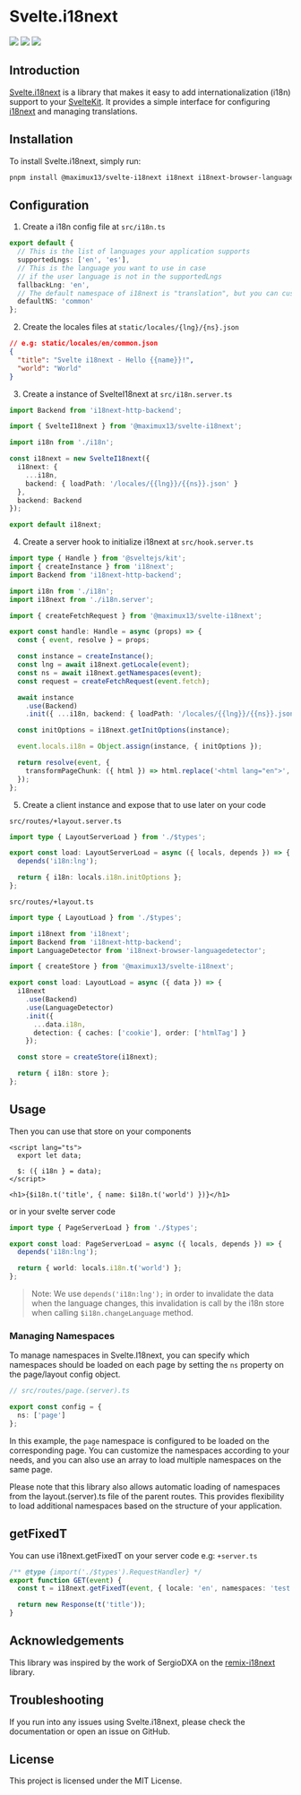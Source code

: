 # Svelte.i18next

![](https://img.shields.io/github/license/maximux13/svelte-i18next)
![](https://img.shields.io/npm/dm/@maximux13/svelte-i18next)
![](https://img.shields.io/npm/v/@maximux13/svelte-i18next)

## Introduction

[Svelte.i18next](https://github.com/maximux13/svelte-i18next) is a library that makes it easy to add internationalization (i18n) support to your [SvelteKit](https://kit.svelte.dev/). It provides a simple interface for configuring [i18next](https://www.i18next.com/) and managing translations.

## Installation

To install Svelte.i18next, simply run:

```bash
pnpm install @maximux13/svelte-i18next i18next i18next-browser-languagedetector i18next-http-backend
```

## Configuration

1. Create a i18n config file at `src/i18n.ts`

```ts
export default {
  // This is the list of languages your application supports
  supportedLngs: ['en', 'es'],
  // This is the language you want to use in case
  // if the user language is not in the supportedLngs
  fallbackLng: 'en',
  // The default namespace of i18next is "translation", but you can customize it here
  defaultNS: 'common'
};
```

2. Create the locales files at `static/locales/{lng}/{ns}.json`

```json
// e.g: static/locales/en/common.json
{
  "title": "Svelte i18next - Hello {{name}}!",
  "world": "World"
}
```

3. Create a instance of SvelteI18next at `src/i18n.server.ts`

```ts
import Backend from 'i18next-http-backend';

import { SvelteI18next } from '@maximux13/svelte-i18next';

import i18n from './i18n';

const i18next = new SvelteI18next({
  i18next: {
    ...i18n,
    backend: { loadPath: '/locales/{{lng}}/{{ns}}.json' }
  },
  backend: Backend
});

export default i18next;
```

4. Create a server hook to initialize i18next at `src/hook.server.ts`

```ts
import type { Handle } from '@sveltejs/kit';
import { createInstance } from 'i18next';
import Backend from 'i18next-http-backend';

import i18n from './i18n';
import i18next from './i18n.server';

import { createFetchRequest } from '@maximux13/svelte-i18next';

export const handle: Handle = async (props) => {
  const { event, resolve } = props;

  const instance = createInstance();
  const lng = await i18next.getLocale(event);
  const ns = await i18next.getNamespaces(event);
  const request = createFetchRequest(event.fetch);

  await instance
    .use(Backend)
    .init({ ...i18n, backend: { loadPath: '/locales/{{lng}}/{{ns}}.json', request }, lng, ns });

  const initOptions = i18next.getInitOptions(instance);

  event.locals.i18n = Object.assign(instance, { initOptions });

  return resolve(event, {
    transformPageChunk: ({ html }) => html.replace('<html lang="en">', `<html lang="${lng}">`)
  });
};
```

5. Create a client instance and expose that to use later on your code

`src/routes/+layout.server.ts`

```ts
import type { LayoutServerLoad } from './$types';

export const load: LayoutServerLoad = async ({ locals, depends }) => {
  depends('i18n:lng');

  return { i18n: locals.i18n.initOptions };
};
```

`src/routes/+layout.ts`

```ts
import type { LayoutLoad } from './$types';

import i18next from 'i18next';
import Backend from 'i18next-http-backend';
import LanguageDetector from 'i18next-browser-languagedetector';

import { createStore } from '@maximux13/svelte-i18next';

export const load: LayoutLoad = async ({ data }) => {
  i18next
    .use(Backend)
    .use(LanguageDetector)
    .init({
      ...data.i18n,
      detection: { caches: ['cookie'], order: ['htmlTag'] }
    });

  const store = createStore(i18next);

  return { i18n: store };
};
```

## Usage

Then you can use that store on your components

```svelte
<script lang="ts">
  export let data;

  $: ({ i18n } = data);
</script>

<h1>{$i18n.t('title', { name: $i18n.t('world') })}</h1>
```

or in your svelte server code

```ts
import type { PageServerLoad } from './$types';

export const load: PageServerLoad = async ({ locals, depends }) => {
  depends('i18n:lng');

  return { world: locals.i18n.t('world') };
};
```

> Note: We use `depends('i18n:lng');` in order to invalidate the data when the language changes, this invalidation is call by the i18n store when calling `$i18n.changeLanguage` method.

### Managing Namespaces

To manage namespaces in Svelte.I18next, you can specify which namespaces should be loaded on each page by setting the `ns` property on the page/layout config object.

```ts
// src/routes/page.(server).ts

export const config = {
  ns: ['page']
};
```

In this example, the `page` namespace is configured to be loaded on the corresponding page. You can customize the namespaces according to your needs, and you can also use an array to load multiple namespaces on the same page.

Please note that this library also allows automatic loading of namespaces from the layout.(server).ts file of the parent routes. This provides flexibility to load additional namespaces based on the structure of your application.

## getFixedT

You can use i18next.getFixedT on your server code e.g: `+server.ts`

```ts
/** @type {import('./$types').RequestHandler} */
export function GET(event) {
  const t = i18next.getFixedT(event, { locale: 'en', namespaces: 'test', options: {} });

  return new Response(t('title'));
}
```

## Acknowledgements

This library was inspired by the work of SergioDXA on the [remix-i18next](https://github.com/sergiodxa/remix-i18next) library.

## Troubleshooting

If you run into any issues using Svelte.i18next, please check the documentation or open an issue on GitHub.

## License

This project is licensed under the MIT License.
